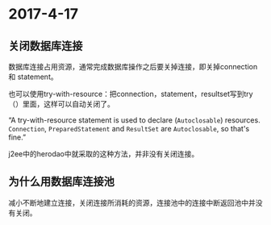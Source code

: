# 2017-4-17

## 关闭数据库连接

数据库连接占用资源，通常完成数据库操作之后要关掉连接，即关掉connection 和 statement。

也可以使用try-with-resource：把connection，statement，resultset写到try（）里面，这样可以自动关闭了。

“A try-with-resource statement is used to declare (`Autoclosable`) resources. `Connection`, `PreparedStatement` and `ResultSet` are `Autoclosable`, so that's fine.”

j2ee中的herodao中就采取的这种方法，并非没有关闭连接。

## 为什么用数据库连接池

减小不断地建立连接，关闭连接所消耗的资源，连接池中的连接中断返回池中并没有关闭。
